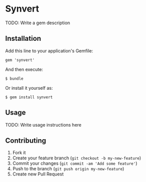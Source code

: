 # Synvert

TODO: Write a gem description

## Installation

Add this line to your application's Gemfile:

    gem 'synvert'

And then execute:

    $ bundle

Or install it yourself as:

    $ gem install synvert

## Usage

TODO: Write usage instructions here

## Contributing

1. Fork it
2. Create your feature branch (`git checkout -b my-new-feature`)
3. Commit your changes (`git commit -am 'Add some feature'`)
4. Push to the branch (`git push origin my-new-feature`)
5. Create new Pull Request
